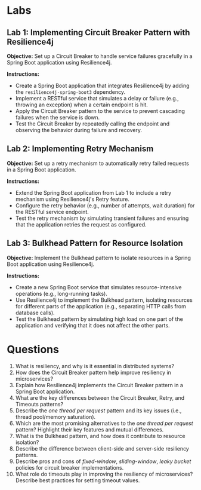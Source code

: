 # Labs

## Lab 1: Implementing Circuit Breaker Pattern with Resilience4j
**Objective:** Set up a Circuit Breaker to handle service failures gracefully in a Spring Boot application using Resilience4j.

**Instructions:**
- Create a Spring Boot application that integrates Resilience4j by adding the `resilience4j-spring-boot3` dependency.
- Implement a RESTful service that simulates a delay or failure (e.g., throwing an exception) when a certain endpoint is hit.
- Apply the Circuit Breaker pattern to the service to prevent cascading failures when the service is down.
- Test the Circuit Breaker by repeatedly calling the endpoint and observing the behavior during failure and recovery.

## Lab 2: Implementing Retry Mechanism
**Objective:** Set up a retry mechanism to automatically retry failed requests in a Spring Boot application.

**Instructions:**
- Extend the Spring Boot application from Lab 1 to include a retry mechanism using Resilience4j's Retry feature.
- Configure the retry behavior (e.g., number of attempts, wait duration) for the RESTful service endpoint.
- Test the retry mechanism by simulating transient failures and ensuring that the application retries the request as configured.

## Lab 3: Bulkhead Pattern for Resource Isolation
**Objective:** Implement the Bulkhead pattern to isolate resources in a Spring Boot application using Resilience4j.

**Instructions:**
- Create a new Spring Boot service that simulates resource-intensive operations (e.g., long-running tasks).
- Use Resilience4j to implement the Bulkhead pattern, isolating resources for different parts of the application (e.g., separating HTTP calls from database calls).
- Test the Bulkhead pattern by simulating high load on one part of the application and verifying that it does not affect the other parts.

# Questions
1. What is resiliency, and why is it essential in distributed systems?
2. How does the Circuit Breaker pattern help improve resiliency in microservices?
3. Explain how Resilience4j implements the Circuit Breaker pattern in a Spring Boot application.
4. What are the key differences between the Circuit Breaker, Retry, and Timeouts patterns?
5. Describe the *one thread per request* pattern and its key issues (i.e., thread pool/memory saturation). 
6. Which are the most promising alternatives to the *one thread per request* pattern? Highlight their key features and mutual differences.
7. What is the Bulkhead pattern, and how does it contribute to resource isolation?
8. Describe the difference between client-side and server-side resiliency patterns.
9. Describe pros and cons of *fixed-window*, *sliding-window*, *leaky bucket* policies for circuit breaker implementations.
10. What role do timeouts play in improving the resiliency of microservices? Describe best practices for setting timeout values.
